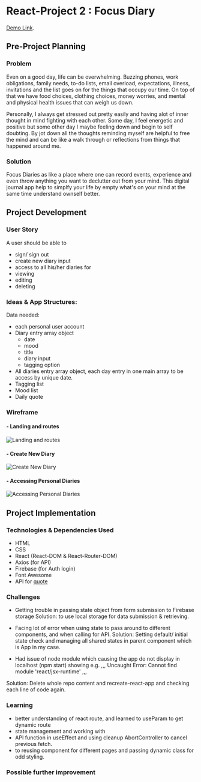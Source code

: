 # React-Project 2 : Focus Diary

[Demo Link](https://github.com/facebook/create-react-app).

## Pre-Project Planning

### Problem

Even on a good day, life can be overwhelming. Buzzing phones, work obligations, family needs, to-do lists, email overload, expectations, illness, invitations and the list goes on for the things that occupy our time. On top of that we have food choices, clothing choices, money worries, and mental and physical health issues that can weigh us down.

Personally, I always get stressed out pretty easily and having alot of inner thought in mind fighting with each other. Some day, I feel energetic and positive but some other day I maybe feeling down and begin to self doubting. By jot down all the thoughts reminding myself are helpful to free the mind and can be like a walk through or reflections from things that happened around me.

### Solution

Focus Diaries as like a place where one can record events, experience and even throw anything you want to declutter out from your mind. This digital journal app help to simplfy your life by empty what's on your mind at the same time understand ownself better.

## Project Development

### User Story

A user should be able to

- sign/ sign out
- create new diary input
- access to all his/her diaries for
- viewing
- editing
- deleting

### Ideas & App Structures:

Data needed:

- each personal user account
- Diary entry array object
  - date
  - mood
  - title
  - diary input
  - tagging option
- All diaries entry array object, each day entry in one main array to be access by unique date.
- Tagging list
- Mood list
- Daily quote

### Wireframe

#### - Landing and routes

![Landing and routes](https://github.com/siangyin/focus-diary/blob/main/images/mapping.png?raw=true)

#### - Create New Diary

![Create New Diary](https://github.com/siangyin/focus-diary/blob/main/images/NewDiary.png?raw=true)

#### - Accessing Personal Diaries

![Accessing Personal Diaries](https://github.com/siangyin/focus-diary/blob/main/images/AllDiaries.png?raw=true)

## Project Implementation

### Technologies & Dependencies Used

- HTML
- CSS
- React (React-DOM & React-Router-DOM)
- Axios (for API)
- Firebase (for Auth login)
- Font Awesome
- API for [quote](https://type.fit/api/quotes)

### Challenges

- Getting trouble in passing state object from form submission to Firebase storage
  Solution: to use local storage for data submission & retrieving.

- Facing lot of error when using state to pass around to different components, and when calling for API.
  Solution: Setting default/ initial state check and managing all shared states in parent component which is App in my case.

- Had issue of node module which causing the app do not display in localhost (npm start) showing e.g.
  ,,,
  Uncaught Error: Cannot find module 'react/jsx-runtime'
  ,,,

Solution: Delete whole repo content and recreate-react-app and checking each line of code again.

### Learning

- better understanding of react route, and learned to useParam to get dynamic route
- state management and working with
- API function in useEffect and using cleanup AbortController to cancel previous fetch.
- to reusing component for different pages and passing dynamic class for odd styling.

### Possible further improvement
